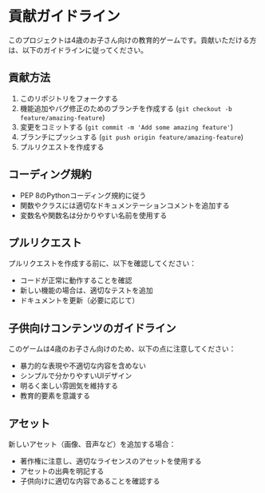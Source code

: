 # 貢献ガイドライン

このプロジェクトは4歳のお子さん向けの教育的ゲームです。貢献いただける方は、以下のガイドラインに従ってください。

## 貢献方法

1. このリポジトリをフォークする
2. 機能追加やバグ修正のためのブランチを作成する (`git checkout -b feature/amazing-feature`)
3. 変更をコミットする (`git commit -m 'Add some amazing feature'`)
4. ブランチにプッシュする (`git push origin feature/amazing-feature`)
5. プルリクエストを作成する

## コーディング規約

- PEP 8のPythonコーディング規約に従う
- 関数やクラスには適切なドキュメンテーションコメントを追加する
- 変数名や関数名は分かりやすい名前を使用する

## プルリクエスト

プルリクエストを作成する前に、以下を確認してください：

- コードが正常に動作することを確認
- 新しい機能の場合は、適切なテストを追加
- ドキュメントを更新（必要に応じて）

## 子供向けコンテンツのガイドライン

このゲームは4歳のお子さん向けのため、以下の点に注意してください：

- 暴力的な表現や不適切な内容を含めない
- シンプルで分かりやすいUIデザイン
- 明るく楽しい雰囲気を維持する
- 教育的要素を意識する

## アセット

新しいアセット（画像、音声など）を追加する場合：

- 著作権に注意し、適切なライセンスのアセットを使用する
- アセットの出典を明記する
- 子供向けに適切な内容であることを確認する

